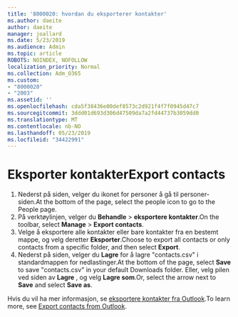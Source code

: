 ```yaml
---
title: '8000020: hvordan du eksporterer kontakter'
ms.author: daeite
author: daeite
manager: joallard
ms.date: 5/23/2019
ms.audience: Admin
ms.topic: article
ROBOTS: NOINDEX, NOFOLLOW
localization_priority: Normal
ms.collection: Adm_O365
ms.custom:
- "8000020"
- "2003"
ms.assetid: ''
ms.openlocfilehash: cda5f38436e00def8573c2d921f4f7f0945d47c7
ms.sourcegitcommit: 3ddd01d693d306d47509da7a2fd44737b3059dd0
ms.translationtype: MT
ms.contentlocale: nb-NO
ms.lasthandoff: 05/23/2019
ms.locfileid: "34422991"
---
```

# <a name="export-contacts"></a><span data-ttu-id="e3a9b-102">Eksporter kontakter</span><span class="sxs-lookup"><span data-stu-id="e3a9b-102">Export contacts</span></span>

1. <span data-ttu-id="e3a9b-103">Nederst på siden, velger du ikonet for personer å gå til personer-siden.</span><span class="sxs-lookup"><span data-stu-id="e3a9b-103">At the bottom of the page, select the people icon to go to the People page.</span></span>
2. <span data-ttu-id="e3a9b-104">På verktøylinjen, velger du **Behandle** > **eksportere kontakter**.</span><span class="sxs-lookup"><span data-stu-id="e3a9b-104">On the toolbar, select **Manage** > **Export contacts**.</span></span> 
3. <span data-ttu-id="e3a9b-105">Velge å eksportere alle kontakter eller bare kontakter fra en bestemt mappe, og velg deretter **Eksporter**.</span><span class="sxs-lookup"><span data-stu-id="e3a9b-105">Choose to export all contacts or only contacts from a specific folder, and then select **Export**.</span></span>
4. <span data-ttu-id="e3a9b-106">Nederst på siden, velger du **Lagre** for å lagre "contacts.csv" i standardmappen for nedlastinger.</span><span class="sxs-lookup"><span data-stu-id="e3a9b-106">At the bottom of the page, select **Save** to save "contacts.csv" in your default Downloads folder.</span></span> <span data-ttu-id="e3a9b-107">Eller, velg pilen ved siden av **Lagre** , og velg **Lagre som**.</span><span class="sxs-lookup"><span data-stu-id="e3a9b-107">Or, select the arrow next to **Save** and select **Save as**.</span></span>

<span data-ttu-id="e3a9b-108">Hvis du vil ha mer informasjon, se [eksportere kontakter fra Outlook](https://support.office.com/article/10f09abd-643c-4495-bb80-543714eca73f#ID0EAACAAA=Outlook_on_the_web).</span><span class="sxs-lookup"><span data-stu-id="e3a9b-108">To learn more, see [Export contacts from Outlook](https://support.office.com/article/10f09abd-643c-4495-bb80-543714eca73f#ID0EAACAAA=Outlook_on_the_web).</span></span>

